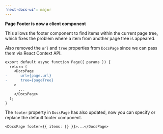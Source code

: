 ```yaml
---
'next-docs-ui': major
---
```


**Page Footer is now a client component**

This allows the footer component to find items within the current page tree, which fixes the problem where a item from another page tree is appeared. 

Also removed the `url` and `tree` properties from `DocsPage` since we can pass them via React Context API.

```diff
export default async function Page({ params }) {
  return (
    <DocsPage
-      url={page.url}
-      tree={pageTree}
    >
      ...
    </DocsPage>
  );
}
```

The `footer` property in `DocsPage` has also updated, now you can specify or replace the default footer component.

```tsx
<DocsPage footer={{ items: {} }}>...</DocsPage>
```